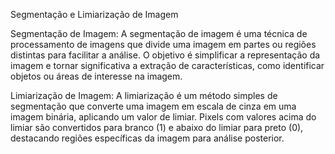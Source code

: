 Segmentação e Limiarização de Imagem

Segmentação de Imagem:
A segmentação de imagem é uma técnica de processamento de imagens que divide uma imagem em partes ou regiões distintas para facilitar a análise.
O objetivo é simplificar a representação da imagem e tornar significativa a extração de características, como identificar objetos ou áreas de interesse na imagem.

Limiarização de Imagem:
A limiarização é um método simples de segmentação que converte uma imagem em escala de cinza em uma imagem binária, aplicando um valor de limiar. 
Pixels com valores acima do limiar são convertidos para branco (1) e abaixo do limiar para preto (0), destacando regiões específicas da imagem para análise posterior.
